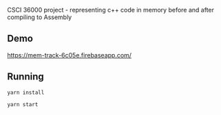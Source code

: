 CSCI 36000 project - representing c++ code in memory before and after compiling to Assembly

## Demo
https://mem-track-6c05e.firebaseapp.com/

## Running
`yarn install`

`yarn start`
